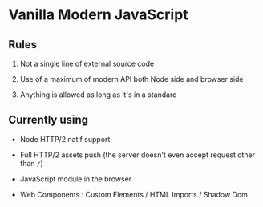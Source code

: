 # Vanilla Modern JavaScript

## Rules

1. Not a single line of external source code

1. Use of a maximum of modern API both Node side and browser side

1. Anything is allowed as long as it's in a standard

## Currently using

* Node HTTP/2 natif support

* Full HTTP/2 assets push (the server doesn't even accept request other than `/`)

* JavaScript module in the browser

* Web Components : Custom Elements / HTML Imports / Shadow Dom
